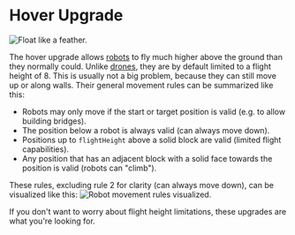 # Hover Upgrade

![Float like a feather.](oredict:opencomputers:hoverUpgrade1)

The hover upgrade allows [robots](../block/robot.md) to fly much higher above the ground than they normally could. Unlike [drones](drone.md), they are by default limited to a flight height of 8. This is usually not a big problem, because they can still move up or along walls. Their general movement rules can be summarized like this:
- Robots may only move if the start or target position is valid (e.g. to allow building bridges).
- The position below a robot is always valid (can always move down).
- Positions up to `flightHeight` above a solid block are valid (limited flight capabilities).
- Any position that has an adjacent block with a solid face towards the position is valid (robots can "climb").

These rules, excluding rule 2 for clarity (can always move down), can be visualized like this:
![Robot movement rules visualized.](opencomputers:doc/img/robotMovement.png)

If you don't want to worry about flight height limitations, these upgrades are what you're looking for.
